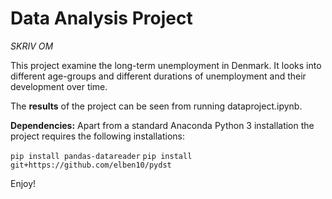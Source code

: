 # Data Analysis Project
 *SKRIV OM*

This project examine the long-term unemployment in Denmark. It looks into different age-groups and different durations of unemployment and their development over time. 

The **results** of the project can be seen from running dataproject.ipynb.

**Dependencies:** Apart from a standard Anaconda Python 3 installation the project requires the following installations:

``pip install pandas-datareader``
``pip install git+https://github.com/elben10/pydst``

Enjoy!
